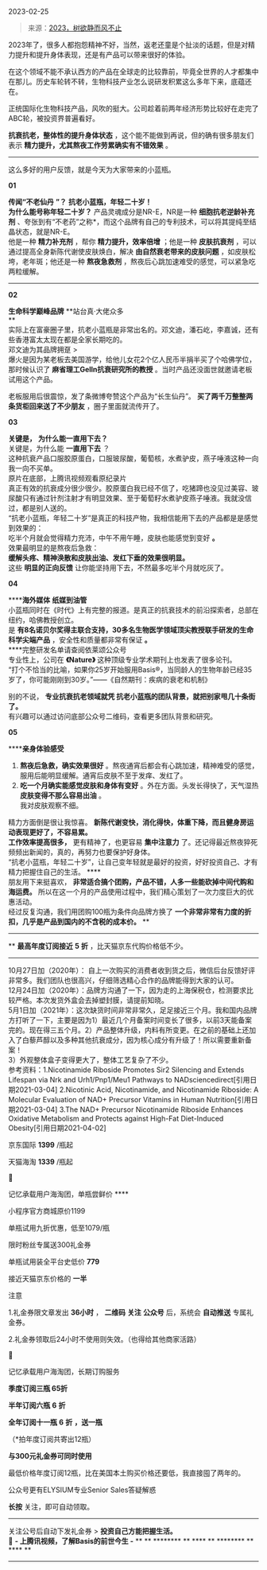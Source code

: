 2023-02-25

> 来源：[2023，树欲静而风不止](http://mp.weixin.qq.com/s?__biz=MzU3NDc5Nzc0NQ==&mid=2247523009&idx=1&sn=b155ebd3a7d3a24bc35f3b860b9e3ce0&chksm=fd2e381fca59b1096e1891831157c605f37e58a8d1c8908a891d9b33865ac92f5ef1825cd300&scene=27#wechat_redirect)
> 

  

  

2023年了，很多人都抱怨精神不好，当然，返老还童是个扯淡的话题，但是对精力提升和提升身体表现，还是有产品可以带来很好的体验。

  

在这个领域不能不承认西方的产品在全球走的比较靠前，毕竟全世界的人才都集中在那儿。历史车轮转不转，生物科技产业怎么说研发积累这么多年下来，底蕴还在。

  

正统国际化生物科技产品，风吹的挺大。公司趁着前两年经济形势比较好在走完了ABC轮，被投资界普遍看好。

  

 **抗衰抗老，整体性的提升身体状态** ，这个能不能做到再说，但的确有很多朋友们表示 **精力提升，尤其熬夜工作劳累确实有不错效果** 。

 ****  

这么多好的用户反馈，就是今天为大家带来的小蓝瓶。  

  

  

  

 **01**

  
  
  
 **传闻“不老仙丹** **”？** **抗老小蓝瓶，年轻二十岁！**  
 **为什么能号称年轻二十岁？** 产品灵魂成分是NR-E，NR是一种 **细胞抗老逆龄补充剂**
、夸张到有“不老药”之称*，而这个品牌有自己的专利技术，可以将其提纯至结晶状态，就是NR-E。  
他是一种 **精力补充剂** ，帮你 **精力提升，效率倍增** ；他是一种 **皮肤抗衰剂** ，可以通过提高全身新陈代谢使皮肤焕白，解决
**由自然衰老带来的皮肤问题** ，如皮肤松垮，老年斑；他还是一种 **熬夜急救剂** ，熬夜后心跳加速难受的感觉，可以紧急吃两粒缓解。  
  
 ****  

 **02**

  
  
  
 **生命科学巅峰品牌** **站台真·大佬众多  
**  
实际上在富豪圈子里，抗老小蓝瓶是非常出名的。邓文迪，潘石屹，李嘉诚，还有些香港富太太现在都是全家长期吃的。  
邓文迪为其品牌拥趸 >  
爆火是因为某老板去美国游学，给他儿女花2个亿人民币半捐半买了个哈佛学位，那时候认识了 **麻省理工Gelln抗衰研究所的教授**
。当时产品还没面世就邀请老板试用这个产品。  
  
老板服用后很震惊，发了条微博夸赞这个产品为“长生仙丹”。 **买了两千万整整两条货柜回来送了不少朋友** ，圈子里面就流传开了。  

 **03**

  
  
  
 **关键是，** **为什么能一直用下去？**  
关键是，为什么能 **一直用下去** ？  
这种抗衰产品口服胶原蛋白，口服玻尿酸，葡萄核，水煮驴皮，燕子唾液这种一向我一向不买单。  
原片在底部，上腾讯视频观看原纪录片  
真正有效的抗衰成分很少很少。胶原蛋白我已经不信了，吃猪蹄也没见过美容、玻尿酸只有通过针剂注射才有明显效果、至于葡萄籽水煮驴皮燕子唾液。我就没信过，都是别人送的。  
“抗老小蓝瓶，年轻二十岁”是真正的科技产物，我相信能用下去的产品都是是感觉到效果的：  
吃半个月就会觉得精力充沛，中午不用午睡，皮肤也能感觉到变好 **。**  
效果最明显的是熬夜后急救：  
 **缓解头疼、精神涣散和皮肤出油、发红下垂的效果很明显。**  
这些 **明显的正向反馈** 让你能坚持用下去，不然最多吃半个月就吃灰了。  

 **04**

  
  
 ******海外媒体** **纸媒到油管**  
小蓝瓶同时在《时代》上有完整的报道。是真正的抗衰技术的前沿探索者，总部在纽约，哈佛教授创立。  
是 **有8名诺贝尔奖得主联合支持，30多名生物医学领域顶尖教授联手研发的生命科学尖端产品** ，安全性和质量都非常有保证 **。**  
 ****完整研发名单请查阅依莱颂公众号  
专业性上，公司在 **《Nature》** 这种顶级专业学术期刊上也发表了很多论刊。  
“打个不恰当的比喻，如果你25岁开始服用Basis®，当同龄人的生物年龄已经35岁了，你可能刚刚到30岁。”——《自然期刊：疾病的衰老和机制》  
  
别的不说， **专业抗衰抗老领域就凭 抗老小蓝瓶的团队背景，就把别家甩几十条街了。**  
有兴趣可以通过访问底部公众号二维码，查看更多团队背景和研究。  
  
  
  
  

 **05**

  
  
 ******亲身体验感受**  
1. **熬夜后急救，确实效果很好** 。熬夜通宵后都会有心跳加速，精神难受的感觉，服用后能明显缓解。通宵后皮肤不至于发痒、发红了。  
2. **吃一个月确实能感觉皮肤和身体有变好** 。外在方面。头发长得快了，天气湿热 **皮肤变得不那么容易出油** 。  
我对皮肤观察不细。  
  
精力方面倒是很让我惊喜。 **新陈代谢变快，消化得快，体重下降，而且健身房运动表现更好了，不容易累。**  
 **工作效率提高很多，** 更有精神了，也更容易 **集中注意力** 了。还记得最近熬夜猝死频频出新闻的，真的，再努力也要保护好身体。  
“抗老小蓝瓶，年轻二十岁”，让自己变年轻就是最好的投资，好好投资自己、才有精力把握住自己的生活。 ****  
朋友用下来挺喜欢， **非常适合搞个团购，产品不错，人多一些能砍掉中间代购和海运费。**
所以在这一个月的产品使用过程中，我们精心策划了一次力度巨大的优惠活动。  
经过反复沟通，我们用团购100瓶为条件向品牌方换了 **一个非常非常有力度的折扣，几乎是产品到国内的不含税的成本价。** **  
** **  
** **最高年度订阅接近** **5** **折** ，比天猫京东代购价格低不少。  
 **** ****  
10月27日加（2020年）： 自上一次购买的消费者收到货之后，微信后台反馈好评非常多。我们团队也很高兴，仔细筛选精心合作的品牌能得到大家的认可。  
12月24日加（2020年）：品牌方沟通了一下，因为走的上海保税仓，检测要求比较严格。本次发货外盒会去掉塑封膜，请提前知晓。  
5月1日加（2021年）：这次缺货时间非常非常久，足足接近三个月。我和国内品牌方打听了一下，主要是因为1）最近几个月备案时间变长了很多，以前3天能备案完的。现在得三五个月。2）产品整体升级，内料有所变更。在之前的基础上还加入了白藜芦醇以及多种其他抗衰成分，因为核心成分有升级了！所以需要重新备案！  
3）外观整体盒子变得更大了，整体工艺复杂了不少。  
参考资料：1.Nicotinamide Riboside Promotes Sir2 Silencing and Extends Lifespan via
Nrk and Urh1/Pnp1/Meu1 Pathways to NADsciencedirect[引用日期2021-03-04]
2.Nicotinic Acid, Nicotinamide, and Nicotinamide Riboside: A Molecular
Evaluation of NAD+ Precursor Vitamins in Human Nutrition[引用日期2021-03-04] 3.The
NAD+ Precursor Nicotinamide Riboside Enhances Oxidative Metabolism and
Protects against High-Fat Diet-Induced Obesity[引用日期2021-04-02]  

京东国际 **1399** /瓶起

天猫海淘 **1339** /瓶起

🚩

记忆承载用户海淘团，单瓶尝鲜价 ****

小程序官方商城原价1199

单瓶试用九折优惠，低至1079/瓶

限时粉丝专属送300礼金券

单瓶试用装全平台史低价 **779**

接近天猫京东价格的 **一半**

  

注意  

1.礼金券限文章发出 **36小时** ， **二维码** **关注** **公众号** 后，系统会 **自动推送** 专属礼金券。

2.礼金券领取后24小时不使用则失效。（也得给其他商家活路）

🚩

记忆承载用户海淘团，长期订购服务

**季度订阅三瓶 65折**

 **半年订阅六瓶** **6** **折**

 **全年订阅十一瓶** **6** **折** **，送一瓶**

（*拍年度订阅共寄出12瓶）

 **与300元礼金券可同时使用**

  

  
最低价格年度订阅12瓶，比在美国本土购买价格还要低，我直接囤了两年的。  

公众号更有ELYSIUM专业Senior Sales答疑解惑  

  

  
 **长按** 关注，即可自动领取。  
 ** ** ******** ** **** ** ******** ** **** ** ********  

  

关注公号后自动下发礼金券 > **投资自己方能把握生活。**  
🛒 **\- 上腾讯视频，了解Basis的前世今生 -** ** ** ******** ** **** ** ******** ** **** **
********  
  

